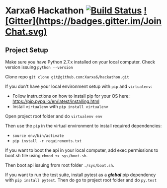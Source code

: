 Xarxa6 Hackathon  [![Build Status](https://travis-ci.org/Xarxa6/hackathon.svg?branch=master)](https://travis-ci.org/Xarxa6/hackathon) [![Gitter](https://badges.gitter.im/Join Chat.svg)](https://gitter.im/Xarxa6/hackathon?utm_source=badge&utm_medium=badge&utm_campaign=pr-badge&utm_content=badge)
=================

Project Setup
------------------------
Make sure you have Python 2.7.x installed on your local computer. Check version issuing `python --version`

Clone repo
`git clone git@github.com:Xarxa6/hackathon.git`

If you don't have your local environment setup with `pip` and `virtualenv`:
- Follow instructions on how to install pip for your OS here: https://pip.pypa.io/en/latest/installing.html
- Install `virtualenv` with `pip install virtualenv`

Open project root folder and do `virtualenv env`

Then use the `pip` in the virtual environment to install required dependencies:
- `source env/bin/activate`
- `pip install -r requirements.txt`

If you want to boot the api in your local computer, add exec permissions to boot.sh file using `chmod +x sys/boot.sh`.

Then boot api issuing from root folder `./sys/boot.sh`.

If you want to run the test suite, install pytest as a ***global*** pip dependency with `pip install pytest`. Then do go to project root folder and do `py.test`
